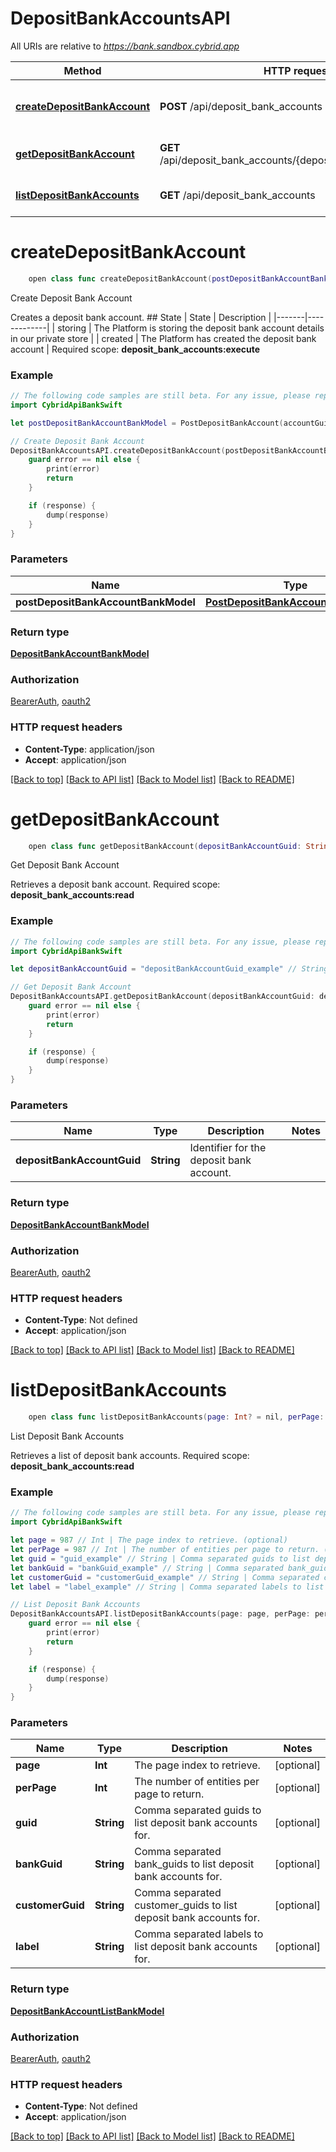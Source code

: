 # DepositBankAccountsAPI

All URIs are relative to *https://bank.sandbox.cybrid.app*

Method | HTTP request | Description
------------- | ------------- | -------------
[**createDepositBankAccount**](DepositBankAccountsAPI.md#createdepositbankaccount) | **POST** /api/deposit_bank_accounts | Create Deposit Bank Account
[**getDepositBankAccount**](DepositBankAccountsAPI.md#getdepositbankaccount) | **GET** /api/deposit_bank_accounts/{deposit_bank_account_guid} | Get Deposit Bank Account
[**listDepositBankAccounts**](DepositBankAccountsAPI.md#listdepositbankaccounts) | **GET** /api/deposit_bank_accounts | List Deposit Bank Accounts


# **createDepositBankAccount**
```swift
    open class func createDepositBankAccount(postDepositBankAccountBankModel: PostDepositBankAccountBankModel, completion: @escaping (_ data: DepositBankAccountBankModel?, _ error: Error?) -> Void)
```

Create Deposit Bank Account

Creates a deposit bank account.  ## State  | State | Description | |-------|-------------| | storing | The Platform is storing the deposit bank account details in our private store | | created | The Platform has created the deposit bank account |    Required scope: **deposit_bank_accounts:execute**

### Example
```swift
// The following code samples are still beta. For any issue, please report via http://github.com/OpenAPITools/openapi-generator/issues/new
import CybridApiBankSwift

let postDepositBankAccountBankModel = PostDepositBankAccount(accountGuid: "accountGuid_example", customerGuid: "customerGuid_example", labels: ["labels_example"]) // PostDepositBankAccountBankModel | 

// Create Deposit Bank Account
DepositBankAccountsAPI.createDepositBankAccount(postDepositBankAccountBankModel: postDepositBankAccountBankModel) { (response, error) in
    guard error == nil else {
        print(error)
        return
    }

    if (response) {
        dump(response)
    }
}
```

### Parameters

Name | Type | Description  | Notes
------------- | ------------- | ------------- | -------------
 **postDepositBankAccountBankModel** | [**PostDepositBankAccountBankModel**](PostDepositBankAccountBankModel.md) |  | 

### Return type

[**DepositBankAccountBankModel**](DepositBankAccountBankModel.md)

### Authorization

[BearerAuth](../README.md#BearerAuth), [oauth2](../README.md#oauth2)

### HTTP request headers

 - **Content-Type**: application/json
 - **Accept**: application/json

[[Back to top]](#) [[Back to API list]](../README.md#documentation-for-api-endpoints) [[Back to Model list]](../README.md#documentation-for-models) [[Back to README]](../README.md)

# **getDepositBankAccount**
```swift
    open class func getDepositBankAccount(depositBankAccountGuid: String, completion: @escaping (_ data: DepositBankAccountBankModel?, _ error: Error?) -> Void)
```

Get Deposit Bank Account

Retrieves a deposit bank account.  Required scope: **deposit_bank_accounts:read**

### Example
```swift
// The following code samples are still beta. For any issue, please report via http://github.com/OpenAPITools/openapi-generator/issues/new
import CybridApiBankSwift

let depositBankAccountGuid = "depositBankAccountGuid_example" // String | Identifier for the deposit bank account.

// Get Deposit Bank Account
DepositBankAccountsAPI.getDepositBankAccount(depositBankAccountGuid: depositBankAccountGuid) { (response, error) in
    guard error == nil else {
        print(error)
        return
    }

    if (response) {
        dump(response)
    }
}
```

### Parameters

Name | Type | Description  | Notes
------------- | ------------- | ------------- | -------------
 **depositBankAccountGuid** | **String** | Identifier for the deposit bank account. | 

### Return type

[**DepositBankAccountBankModel**](DepositBankAccountBankModel.md)

### Authorization

[BearerAuth](../README.md#BearerAuth), [oauth2](../README.md#oauth2)

### HTTP request headers

 - **Content-Type**: Not defined
 - **Accept**: application/json

[[Back to top]](#) [[Back to API list]](../README.md#documentation-for-api-endpoints) [[Back to Model list]](../README.md#documentation-for-models) [[Back to README]](../README.md)

# **listDepositBankAccounts**
```swift
    open class func listDepositBankAccounts(page: Int? = nil, perPage: Int? = nil, guid: String? = nil, bankGuid: String? = nil, customerGuid: String? = nil, label: String? = nil, completion: @escaping (_ data: DepositBankAccountListBankModel?, _ error: Error?) -> Void)
```

List Deposit Bank Accounts

Retrieves a list of deposit bank accounts.  Required scope: **deposit_bank_accounts:read**

### Example
```swift
// The following code samples are still beta. For any issue, please report via http://github.com/OpenAPITools/openapi-generator/issues/new
import CybridApiBankSwift

let page = 987 // Int | The page index to retrieve. (optional)
let perPage = 987 // Int | The number of entities per page to return. (optional)
let guid = "guid_example" // String | Comma separated guids to list deposit bank accounts for. (optional)
let bankGuid = "bankGuid_example" // String | Comma separated bank_guids to list deposit bank accounts for. (optional)
let customerGuid = "customerGuid_example" // String | Comma separated customer_guids to list deposit bank accounts for. (optional)
let label = "label_example" // String | Comma separated labels to list deposit bank accounts for. (optional)

// List Deposit Bank Accounts
DepositBankAccountsAPI.listDepositBankAccounts(page: page, perPage: perPage, guid: guid, bankGuid: bankGuid, customerGuid: customerGuid, label: label) { (response, error) in
    guard error == nil else {
        print(error)
        return
    }

    if (response) {
        dump(response)
    }
}
```

### Parameters

Name | Type | Description  | Notes
------------- | ------------- | ------------- | -------------
 **page** | **Int** | The page index to retrieve. | [optional] 
 **perPage** | **Int** | The number of entities per page to return. | [optional] 
 **guid** | **String** | Comma separated guids to list deposit bank accounts for. | [optional] 
 **bankGuid** | **String** | Comma separated bank_guids to list deposit bank accounts for. | [optional] 
 **customerGuid** | **String** | Comma separated customer_guids to list deposit bank accounts for. | [optional] 
 **label** | **String** | Comma separated labels to list deposit bank accounts for. | [optional] 

### Return type

[**DepositBankAccountListBankModel**](DepositBankAccountListBankModel.md)

### Authorization

[BearerAuth](../README.md#BearerAuth), [oauth2](../README.md#oauth2)

### HTTP request headers

 - **Content-Type**: Not defined
 - **Accept**: application/json

[[Back to top]](#) [[Back to API list]](../README.md#documentation-for-api-endpoints) [[Back to Model list]](../README.md#documentation-for-models) [[Back to README]](../README.md)

